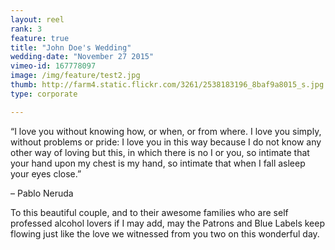 ```yaml
---
layout: reel
rank: 3
feature: true
title: "John Doe's Wedding"
wedding-date: "November 27 2015"
vimeo-id: 167778097
image: /img/feature/test2.jpg
thumb: http://farm4.static.flickr.com/3261/2538183196_8baf9a8015_s.jpg
type: corporate

---
```


“I love you without knowing how, or when, or from where. I love you simply, without problems or pride: I love you in this way because I do not know any other way of loving but this, in which there is no I or you, so intimate that your hand upon my chest is my hand, so intimate that when I fall asleep your eyes close.”

– Pablo Neruda

To this beautiful couple, and to their awesome families who are self professed alcohol lovers if I may add, may the Patrons and Blue Labels keep flowing just like the love we witnessed from you two on this wonderful day.